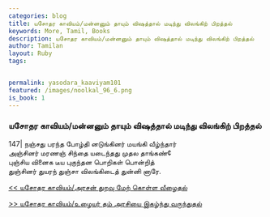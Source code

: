 ```yaml
---  
categories: blog  
title: யசோதர காவியம்/மன்னனும் தாயும் விஷத்தால் மடிந்து விலங்கிற் பிறத்தல்
keywords: More, Tamil, Books  
description: யசோதர காவியம்/மன்னனும் தாயும் விஷத்தால் மடிந்து விலங்கிற் பிறத்தல்
author: Tamilan  
layout: Ruby  
tags:     


permalink: yasodara_kaaviyam101  
featured: /images/noolkal_96_6.png  
is_book: 1
---  
```



### யசோதர காவியம்/மன்னனும் தாயும் விஷத்தால் மடிந்து விலங்கிற் பிறத்தல்

147| நஞ்சது பரந்த போழ்தி னடுங்கினர் மயங்கி வீழ்ந்தார்  
அஞ்சினர் மரணஞ் சிந்தை யடைந்தது முதல தாங்கண்¢  
புஞ்சிய வினைக டீய புகுந்தன பொறிகள் பொன்றித்  
துஞ்சினர் துயரந் துஞ்சா விலங்கிடைத் துன்னி னாரே.

[<< யசோதர காவியம்/அரசன் துறவு மேற் கொள்ள வீழைதல்](yasodara_kaaviyam100)  
  
[>> யசோதர காவியம்/உழையர் தம் அரசியை இகழ்ந்து வருந்துதல்](yasodara_kaaviyam102)


